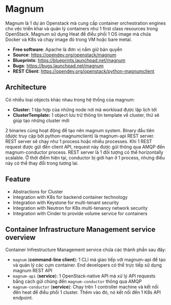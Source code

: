 # Magnum

Magnum là 1 dự án Openstack mà cung cấp container orchestration engines cho vệc triển khai và quản lý containers như 1 first class resources trong OpenStack. Magnum sử dụng Heat để điều phối 1 OS image mà chứa Docker và K8s và chạy image đó trong VM hoặc bare metal.

- **Free software**: Apache là đơn vị nắm giữ bản quyền
- **Source**: https://opendev.org/openstack/magnum
- **Blueprints**: https://blueprints.launchpad.net/magnum
- **Bugs**: https://bugs.launchpad.net/magnum
- **REST Client**: https://opendev.org/openstack/python-magnumclient

## Architecture

Có nhiều loại objects khác nhau trong hệ thống của magnum:

- **Cluster:** 1 tập hợp của những node nơi mà workload được lập lịch tới
- **ClusterTemplate:** 1 object lưu trữ thông tin template về cluster, thứ sẽ giúp tạo những cluster mới

2 binaries cùng hoạt động để tạo nên magnum system. Binary đầu tiên (được truy cập bởi python-magnumclient) là magnum-api REST server. REST server sẽ chạy như 1 process hoặc nhiều processes. Khi 1 REST request được gửi đến client API, request này được gửi thông qua AMQP đến magnum-conductor process. REST server là 1 đối tượng có thể horizontally scalable. Ở thời điểm hiện tại, conductor bị giới hạn ở 1 process, nhưng điều này có thể thay đổi trong tương lai.

## Feature

- Abstractions for Cluster
- Integration with K8s for backend container technology
- Integration with Keystone for multi-tenant security
- Integration with Neutron for K8s multi-tenancy network security
- Integration with Cinder to provide volume service for containers

## Container Infrastructure Management service overview

Container Infrestructure Management service chứa các thành phần sau đây:

- ```magnum``` (**command-line client**): 1 CLI mà giao tiếp với magnum-api để tạo và quản lý các cụm container. End developers có thể trực tiếp sử dụng magnum REST API
- ```magnum-api``` (**service**): 1 OpenStack-native API mà xử lý API requests bằng cách gửi chúng đến ```magnum-conductor``` thông qua AMQP
- ```magnum-conductor``` (**service**): Chạy trên 1 controller machine và kết nối đến heat để điều phối 1 cluster. Thêm vào đó, nó kết nối đến 1 K8s API endpoint.